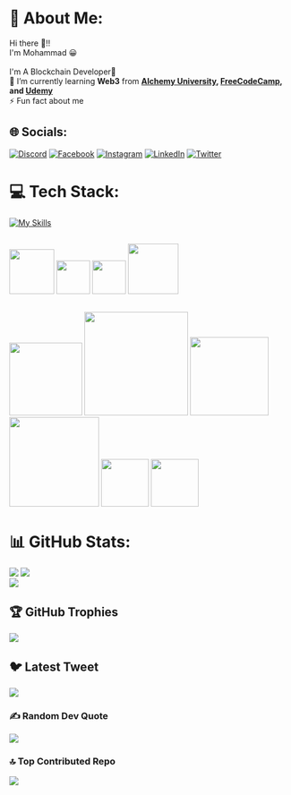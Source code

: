 # 💫 About Me:

Hi there 👋!! <br>I'm Mohammad 😀<br> <br>I'm A Blockchain Developer🥳<br>🌱 I’m currently learning **Web3** from **[Alchemy University](https://university.alchemy.com/home), [FreeCodeCamp](https://www.youtube.com/watch?v=gyMwXuJrbJQ), and [Udemy](https://www.udemy.com/)**<br>⚡ Fun fact about me

## 🌐 Socials:

[![Discord](https://img.shields.io/badge/Discord-%237289DA.svg?logo=discord&logoColor=white)](https://discord.gg/#4488) [![Facebook](https://img.shields.io/badge/Facebook-%231877F2.svg?logo=Facebook&logoColor=white)](https://facebook.com/https://web.facebook.com/mohammed.alasly.1/) [![Instagram](https://img.shields.io/badge/Instagram-%23E4405F.svg?logo=Instagram&logoColor=white)](https://instagram.com/mohammad_alasli) [![LinkedIn](https://img.shields.io/badge/LinkedIn-%230077B5.svg?logo=linkedin&logoColor=white)](https://linkedin.com/in/https://www.linkedin.com/in/mohammedalasli/) [![Twitter](https://img.shields.io/badge/Twitter-%231DA1F2.svg?logo=Twitter&logoColor=white)](https://twitter.com/mohamad_alasli)

# 💻 Tech Stack:

[![My Skills](https://skillicons.dev/icons?i=solidity,js,react,tailwind,bootstrap,nodejs,nextjs,html,css,git)](https://skillicons.dev)

##

<img src="https://101blockchains.com/wp-content/uploads/2022/08/hardhat-1-150x150.png" width= 80px/>
<img src="https://i.postimg.cc/281xB1M5/logo.png" width= 60px/>
<img src="https://i.postimg.cc/RF3ZMT69/Ipfs-logo-1024-ice-text.png" width= 60px/>
<img src="https://i.postimg.cc/Y9cNc7xz/coinbase-cloud-ethersjs-removebg-preview.png" width= 90px/>

##

<img src="https://i.postimg.cc/KvfL8BmV/Chainlink-logo.jpg" width= 130px/>
<img src="https://i.postimg.cc/Hk5KC8sK/03-FC3-EFD-C943-44-A1-BC1-F-9-B70258-C1-A0-A.jpg" width= 185px/>
<img src="https://i.postimg.cc/wvGY0tVB/62a1f017e3f284c5ff001063-pinata-featured-image-removebg-preview-2.png" width= 140px/>
<img src="https://i.postimg.cc/CKDVmM2C/metamask4112.jpg" width=160px/>
<img src="https://i.postimg.cc/DZk21p2z/1-6-Cbo1-WZ499-BM4b8-Q7-Ziyug.png" width= 85px/>
<img src="https://i.postimg.cc/x1JgB62Y/openzeppelin-logo-vector.png" width= 85px/>

# 📊 GitHub Stats:

![](https://github-readme-stats.vercel.app/api?username=mohammedalasly&theme=vue-dark&hide_border=false&include_all_commits=false&count_private=false)
![](https://github-readme-streak-stats.herokuapp.com/?user=mohammedalasly&theme=vue-dark&hide_border=false)<br/>
![](https://github-readme-stats.vercel.app/api/top-langs/?username=mohammedalasly&theme=vue-dark&hide_border=false&include_all_commits=false&count_private=false&layout=compact)

## 🏆 GitHub Trophies

![](https://github-profile-trophy.vercel.app/?username=mohammedalasly&theme=nord&no-frame=false&no-bg=false&margin-w=4)

## 🐦 Latest Tweet

[![](https://gtce.itsvg.in/api?username=mohamad_alasli)](https://github.com/VishwaGauravIn/github-twitter-card-embed)

### ✍️ Random Dev Quote

![](https://quotes-github-readme.vercel.app/api?type=horizontal&theme=radical)

### 🔝 Top Contributed Repo

![](https://github-contributor-stats.vercel.app/api?username=mohammedalasly&limit=5&theme=tokyonight&combine_all_yearly_contributions=true)

